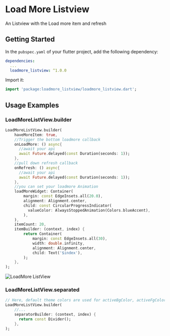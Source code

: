 # Load More Listview

An Listview with the Load more item and refresh

## Getting Started

In the `pubspec.yaml` of your flutter project, add the following dependency:

```yaml
dependencies:
  ...
  loadmore_listview: ^1.0.0
```


Import it:

```dart
import 'package:loadmore_listview/loadmore_listview.dart';
```


## Usage Examples

### LoadMoreListView.builder
```dart
LoadMoreListView.builder(
    haveMoreItem: true,
    //Trigger the bottom loadmore callback
    onLoadMore: () async{
      //await your api
      await Future.delayed(const Duration(seconds: 1));
    },
    //pull down refresh callback
    onRefresh: () async{
      //await your api
      await Future.delayed(const Duration(seconds: 1));
    },
    //you can set your loadmore Animation
    loadMoreWidget: Container(
        margin: const EdgeInsets.all(20.0),
        alignment: Alignment.center,
        child: const CircularProgressIndicator(
          valueColor: AlwaysStoppedAnimation(Colors.blueAccent),
        ),
    ),
    itemCount: 20,
    itemBuilder: (context, index) {
        return Container(
            margin: const EdgeInsets.all(30),
            width: double.infinity,
            alignment: Alignment.center,
            child: Text('$index'),
        );
    },
);
```

![LoadMore ListView](https://github.com/stevenBang/loadmore_listview/tree/main/example/gif/loadmore.gif)


### LoadMoreListView.separated
```dart
// Here, default theme colors are used for activeBgColor, activeFgColor, inactiveBgColor and inactiveFgColor
LoadMoreListView.builder(
    //...
    separatorBuilder: (context, index) {
      return const Divider();
    },
);
```